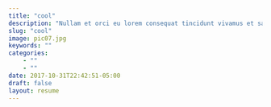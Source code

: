 ```yaml
---
title: "cool"
description: "Nullam et orci eu lorem consequat tincidunt vivamus et sagittis magna sed nunc rhoncus condimentum sem. In efficitur ligula tate urna. Maecenas massa sed magna lacinia magna pellentesque lorem ipsum dolor. Nullam et orci eu lorem consequat tincidunt. Vivamus et sagittis tempus."
slug: "cool"
image: pic07.jpg
keywords: ""
categories: 
    - ""
    - ""
date: 2017-10-31T22:42:51-05:00
draft: false
layout: resume
---
```


